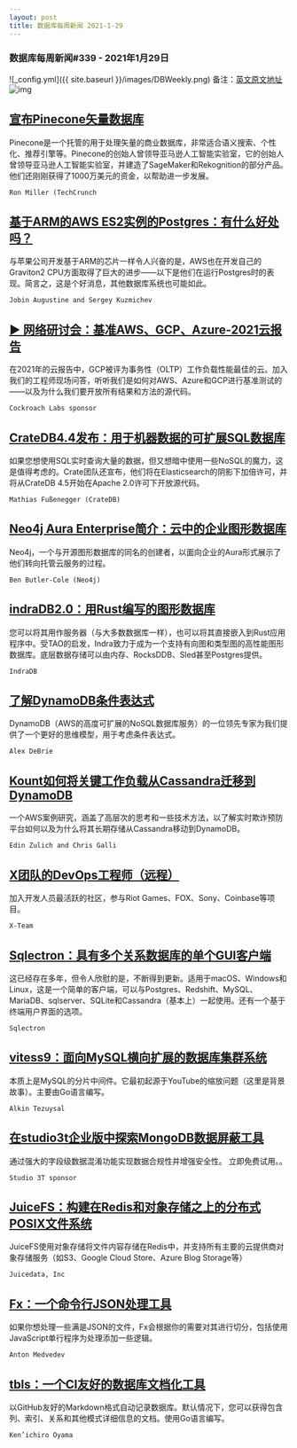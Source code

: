 ```yaml
---
layout: post
title: 数据库每周新闻 2021-1-29
---
```

### 数据库每周新闻#339 - 2021年1月29日
![_config.yml]({{ site.baseurl }}/images/DBWeekly.png)
备注：[英文原文地址](https://dbweekly.com/issues/339)
![img](https://res.cloudinary.com/cpress/image/upload/w_1280,e_sharpen:60/qgpfxanm9iehx96dydvl.jpg)


## [宣布Pinecone矢量数据库](https://dbweekly.com/link/102200/web)
Pinecone是一个托管的用于处理矢量的商业数据库，非常适合语义搜索、个性化、推荐引擎等。Pinecone的创始人曾领导亚马逊人工智能实验室，它的创始人曾领导亚马逊人工智能实验室，并建造了SageMaker和Rekognition的部分产品。他们还刚刚获得了1000万美元的资金，以帮助进一步发展。

`Ron Miller (TechCrunch`


## [基于ARM的AWS ES2实例的Postgres：有什么好处吗？](https://dbweekly.com/link/102204/web)
与苹果公司开发基于ARM的芯片一样令人兴奋的是，AWS也在开发自己的Graviton2 CPU方面取得了巨大的进步——以下是他们在运行Postgres时的表现。简言之，这是个好消息，其他数据库系统也可能如此。

`Jobin Augustine and Sergey Kuzmichev`


## [▶️ 网络研讨会：基准AWS、GCP、Azure-2021云报告](https://dbweekly.com/link/102205/web)
在2021年的云报告中，GCP被评为事务性（OLTP）工作负载性能最佳的云。加入我们的工程师现场问答，听听我们是如何对AWS、Azure和GCP进行基准测试的——以及为什么我们要开放所有结果和方法的源代码。

`Cockroach Labs sponsor`


## [CrateDB4.4发布：用于机器数据的可扩展SQL数据库](https://dbweekly.com/link/102206/web)
如果您想使用SQL实时查询大量的数据，但又想暗中使用一些NoSQL的魔力，这是值得考虑的。Crate团队还宣布，他们将在Elasticsearch的阴影下加倍许可，并将从CrateDB 4.5开始在Apache 2.0许可下开放源代码。

`Mathias Fußenegger (CrateDB)`


## [Neo4j Aura Enterprise简介：云中的企业图形数据库](https://dbweekly.com/link/102209/web)
Neo4j，一个与开源图形数据库的同名的创建者，以面向企业的Aura形式展示了他们转向托管云服务的过程。

`Ben Butler-Cole (Neo4j)`


## [indraDB2.0：用Rust编写的图形数据库](https://dbweekly.com/link/102211/web)
您可以将其用作服务器（与大多数数据库一样），也可以将其直接嵌入到Rust应用程序中。受TAO的启发，Indra致力于成为一个支持有向图和类型图的高性能图形数据库。底层数据存储可以由内存、RocksDDB、Sled甚至Postgres提供。

`IndraDB`


## [了解DynamoDB条件表达式](https://dbweekly.com/link/102218/web)
DynamoDB（AWS的高度可扩展的NoSQL数据库服务）的一位领先专家为我们提供了一个更好的思维模型，用于考虑条件表达式。

`Alex DeBrie`


## [Kount如何将关键工作负载从Cassandra迁移到DynamoDB](https://dbweekly.com/link/102219/web)
一个AWS案例研究，涵盖了高层次的思考和一些技术方法，以了解实时欺诈预防平台如何以及为什么将其长期存储从Cassandra移动到DynamoDB。

`Edin Zulich and Chris Galli`


## [X团队的DevOps工程师（远程）](https://dbweekly.com/link/102221/web)
加入开发人员最活跃的社区，参与Riot Games、FOX、Sony、Coinbase等项目。

`X-Team`


## [Sqlectron：具有多个关系数据库的单个GUI客户端](https://dbweekly.com/link/102222/web)
这已经存在多年，但令人欣慰的是，不断得到更新。适用于macOS、Windows和Linux，这是一个简单的客户端，可以与Postgres、Redshift、MySQL、MariaDB、sqlserver、SQLite和Cassandra（基本上）一起使用。还有一个基于终端用户界面的选项。

`Sqlectron`


## [vitess9：面向MySQL横向扩展的数据库集群系统](https://dbweekly.com/link/102224/web)
本质上是MySQL的分片中间件。它最初起源于YouTube的缩放问题（这里是背景故事）。主要由Go语言编写。

`Alkin Tezuysal`


## [在studio3t企业版中探索MongoDB数据屏蔽工具](https://dbweekly.com/link/102226/web)
通过强大的字段级数据混淆功能实现数据合规性并增强安全性。 立即免费试用。。

`Studio 3T sponsor`


## [JuiceFS：构建在Redis和对象存储之上的分布式POSIX文件系统](https://dbweekly.com/link/102227/web)
JuiceFS使用对象存储将文件内容存储在Redis中，并支持所有主要的云提供商对象存储服务（如S3、Google Cloud Store、Azure Blog Storage等）

`Juicedata, Inc`


## [Fx：一个命令行JSON处理工具](https://dbweekly.com/link/102228/web)
如果你想处理一些满是JSON的文件，Fx会根据你的需要对其进行切分，包括使用JavaScript单行程序为处理添加一些逻辑。

`Anton Medvedev`


## [tbls：一个CI友好的数据库文档化工具](https://dbweekly.com/link/102229/web)
以GitHub友好的Markdown格式自动记录数据库。默认情况下，您可以获得包含列、索引、关系和其他模式详细信息的文档。使用Go语言编写。

`Ken’ichiro Oyama`
